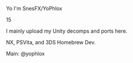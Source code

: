Yo I'm SnesFX/YoPhlox

15

I mainly upload my Unity decomps and ports here.

NX, PSVita, and 3DS Homebrew Dev.

Main: @yophlox
